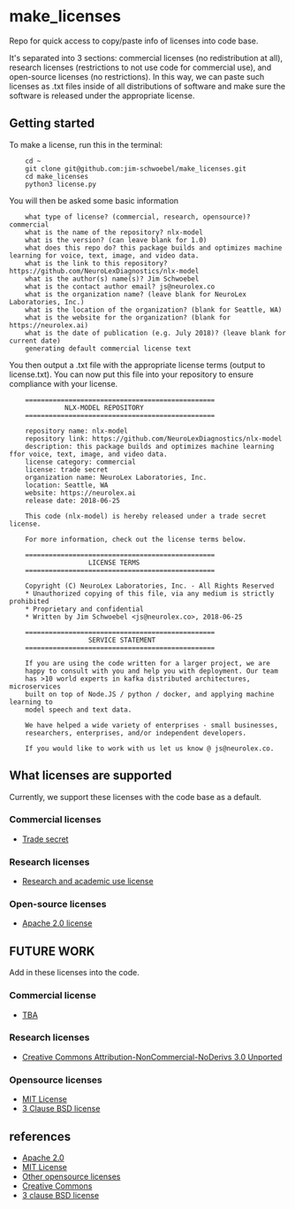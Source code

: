 # make_licenses
Repo for quick access to copy/paste info of licenses into code base.

It's separated into 3 sections: commercial licenses (no redistribution at all), research licenses (restrictions to not use code for commercial use), and open-source licenses (no restrictions). In this way, we can paste such licenses as .txt files inside of all distributions of software and make sure the software is released under the appropriate license. 

## Getting started 

To make a license, run this in the terminal:
        
        cd ~
        git clone git@github.com:jim-schwoebel/make_licenses.git
        cd make_licenses
        python3 license.py

You will then be asked some basic information 

        what type of license? (commercial, research, opensource)? commercial
        what is the name of the repository? nlx-model
        what is the version? (can leave blank for 1.0)
        what does this repo do? this package builds and optimizes machine learning for voice, text, image, and video data.
        what is the link to this repository? https://github.com/NeuroLexDiagnostics/nlx-model
        what is the author(s) name(s)? Jim Schwoebel
        what is the contact author email? js@neurolex.co
        what is the organization name? (leave blank for NeuroLex Laboratories, Inc.) 
        what is the location of the organization? (blank for Seattle, WA)
        what is the website for the organization? (blank for https://neurolex.ai)
        what is the date of publication (e.g. July 2018)? (leave blank for current date) 
        generating default commercial license text
        
You then output a .txt file with the appropriate license terms (output to license.txt). You can now put this file into your repository to ensure compliance with your license.

        ================================================ 
                  NLX-MODEL REPOSITORY                     
        ================================================ 

        repository name: nlx-model 
        repository link: https://github.com/NeuroLexDiagnostics/nlx-model 
        description: this package builds and optimizes machine learning ffor voice, text, image, and video data. 
        license category: commercial 
        license: trade secret 
        organization name: NeuroLex Laboratories, Inc. 
        location: Seattle, WA
        website: https://neurolex.ai 
        release date: 2018-06-25 

        This code (nlx-model) is hereby released under a trade secret license. 

        For more information, check out the license terms below. 

        ================================================ 
                        LICENSE TERMS                      
        ================================================ 

        Copyright (C) NeuroLex Laboratories, Inc. - All Rights Reserved 
        * Unauthorized copying of this file, via any medium is strictly prohibited 
        * Proprietary and confidential 
        * Written by Jim Schwoebel <js@neurolex.co>, 2018-06-25

        ================================================ 
                        SERVICE STATEMENT                    
        ================================================ 

        If you are using the code written for a larger project, we are 
        happy to consult with you and help you with deployment. Our team 
        has >10 world experts in kafka distributed architectures, microservices 
        built on top of Node.JS / python / docker, and applying machine learning to 
        model speech and text data. 

        We have helped a wide variety of enterprises - small businesses, 
        researchers, enterprises, and/or independent developers. 

        If you would like to work with us let us know @ js@neurolex.co. 

## What licenses are supported 

Currently, we support these licenses with the code base as a default.

### Commercial licenses 
* [Trade secret]()

### Research licenses 
* [Research and academic use license](https://www.audeering.com/research-and-open-source/files/openSMILE-open-source-license.txt)

### Open-source licenses 
* [Apache 2.0 license](http://www.apache.org/licenses/LICENSE-2.0)


## FUTURE WORK 

Add in these licenses into the code. 

### Commercial license
* [TBA]()

### Research licenses
* [Creative Commons Attribution-NonCommercial-NoDerivs 3.0 Unported](https://creativecommons.org/licenses/by-nc-nd/3.0/)

### Opensource licenses 
* [MIT License]()
* [3 Clause BSD license]()

## references
* [Apache 2.0](https://www.apache.org/licenses/LICENSE-2.0)
* [MIT License](https://opensource.org/licenses/MIT)
* [Other opensource licenses](https://choosealicense.com/licenses/)
* [Creative Commons](https://creativecommons.org/licenses/by-nc-nd/3.0/)
* [3 clause BSD license](https://opensource.org/licenses/BSD-3-Clause)
